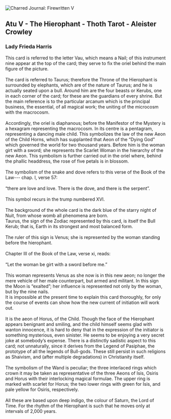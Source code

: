 <div class="artwork-of-the-day">
  <div class="container">
    <div class="img-wrapper">
      <img
        src="https://uploads3.wikiart.org/00232/images/lady-frieda-harris/atu-v-the-hierophant-thoth-tarot.jpg!Large.jpg"
        alt="Charred Journal: Firewritten V" />
    </div>
    <div class="artwork-detail">
      <div class="artwork-origin"> 
        <h2 class="artwork-name">Atu V - The Hierophant - Thoth Tarot - Aleister Crowley</h2>
        <h3 class="artist">
          Lady Frieda Harris
        </h3>
      </div>
      <p class="description">
        <span class="artwork-description-text ng-binding" ng-bind-html="viewModel.ArtworkOfTheDay.Description | unsafe">This card is referred to the letter Vau, which means a Nail; of this instrument nine appear at the top of the card; they serve to fix the oriel behind the main figure of the picture.<br><br>The card is referred to Taurus; therefore the Throne of the Hierophant is surrounded by elephants, which are of the nature of Taurus; and he is actually seated upon a bull. Around him are the four beasts or Kerubs, one in each corner of the card; for these are the guardians of every shrine. But the main reference is to the particular arcanum which is the principal business, the essential, of all magical work; the uniting of the microcosm with the macrocosm.<br><br>Accordingly, the oriel is diaphanous; before the Manifestor of the Mystery is a hexagram representing the macrocosm. In its centre is a pentagram, representing a dancing male child. This symbolizes the law of the new Aeon of the Child Horns, which has supplanted that Aeon of the “Dying God” which governed the world for two thousand years. Before him is the woman girt with a sword; she represents the Scarlet Woman in the hierarchy of the new Aeon. This symbolism is further carried out in the oriel where, behind the phallic headdress, the rose of five petals is in blossom.<br><br>The symbolism of the snake and dove refers to this verse of the Book of the Law--- chap. I, verse 57:<br><br>“there are love and love. There is the dove, and there is the serpent”.<br><br>This symbol recurs in the trump numbered XVI.<br><br>The background of the whole card is the dark blue of the starry night of Nuit, from whose womb all phenomena are born. <br>Taurus, the sign of the Zodiac represented by this card, is itself the Bull Kerub; that is, Earth in its strongest and most balanced form.<br><br>The ruler of this sign is Venus; she is represented by the woman standing before the hierophant.<br><br>Chapter III of the Book of the Law, verse xi, reads:<br><br>“Let the woman be girt with a sword before me.”<br><br>This woman represents Venus as she now is in this new aeon; no longer the mere vehicle of her male counterpart, but armed and militant. In this sign the Moon is “exalted”; her influence is represented not only by the woman, but by the nine nails. <br>It is impossible at the present time to explain this card thoroughly, for only the course of events can show how the new current of initiation will work out.<br><br>It is the aeon of Horus, of the Child. Though the face of the Hierophant appears benignant and smiling, and the child himself seems glad with wanton innocence, it is hard to deny that in the expression of the initiator is something mysterious, even sinister. He seems to be enjoying a very secret joke at somebody’s expense. There is a distinctly sadistic aspect to this card; not unnaturally, since it derives from the Legend of Pasiphae, the prototype of all the legends of Bull-gods. These still persist in such religions as Shaivism, and (after multiple degradations) in Christianity itself.<br><br>The symbolism of the Wand is peculiar; the three interlaced rings which crown it may be taken as representative of the three Aeons of Isis, Osiris and Horus with their interlocking magical formulae. The upper ring is marked with scarlet for Horus; the two lower rings with green for Isis, and pale yellow for Osiris, respectively.<br><br>All these are based upon deep indigo, the colour of Saturn, the Lord of Time. For the rhythm of the Hierophant is such that he moves only at intervals of 2,000 years.</span>
                        <div class="text-shadow-container" ng-show="showShadow" style=""></div>
      </p>
    </div>
  </div>

</div>
